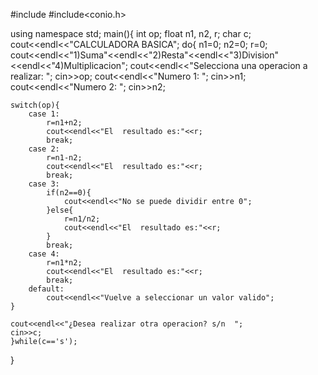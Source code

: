 #include<iostream>
#include<conio.h>

using namespace std;
main(){
	int op;
	float n1, n2, r;
	char c;
	cout<<endl<<"CALCULADORA BASICA";
	do{
		n1=0; n2=0; r=0;
	cout<<endl<<"1)Suma"<<endl<<"2)Resta"<<endl<<"3)Division"<<endl<<"4)Multiplicacion";
	cout<<endl<<"Selecciona una operacion a realizar: ";
	cin>>op;
	cout<<endl<<"Numero 1: ";
	cin>>n1;
	cout<<endl<<"Numero 2: ";
	cin>>n2;
	
	switch(op){
		case 1:
			r=n1+n2;
			cout<<endl<<"El  resultado es:"<<r;
			break;
		case 2:
			r=n1-n2;
			cout<<endl<<"El  resultado es:"<<r;
			break;
		case 3:
			if(n2==0){
				cout<<endl<<"No se puede dividir entre 0";
			}else{
				r=n1/n2;
				cout<<endl<<"El  resultado es:"<<r;
			}
			break;
		case 4:
			r=n1*n2;
			cout<<endl<<"El  resultado es:"<<r;
			break;
		default:
			cout<<endl<<"Vuelve a seleccionar un valor valido";
	}
	
	cout<<endl<<"¿Desea realizar otra operacion? s/n  ";
	cin>>c;
	}while(c=='s');
}
